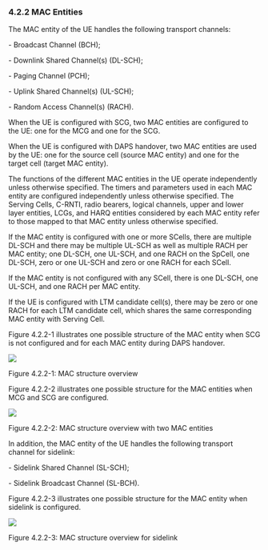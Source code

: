 ### 4.2.2 MAC Entities

The MAC entity of the UE handles the following transport channels:

\- Broadcast Channel (BCH);

\- Downlink Shared Channel(s) (DL-SCH);

\- Paging Channel (PCH);

\- Uplink Shared Channel(s) (UL-SCH);

\- Random Access Channel(s) (RACH).

When the UE is configured with SCG, two MAC entities are configured to
the UE: one for the MCG and one for the SCG.

When the UE is configured with DAPS handover, two MAC entities are used
by the UE: one for the source cell (source MAC entity) and one for the
target cell (target MAC entity).

The functions of the different MAC entities in the UE operate
independently unless otherwise specified. The timers and parameters used
in each MAC entity are configured independently unless otherwise
specified. The Serving Cells, C-RNTI, radio bearers, logical channels,
upper and lower layer entities, LCGs, and HARQ entities considered by
each MAC entity refer to those mapped to that MAC entity unless
otherwise specified.

If the MAC entity is configured with one or more SCells, there are
multiple DL-SCH and there may be multiple UL-SCH as well as multiple
RACH per MAC entity; one DL-SCH, one UL-SCH, and one RACH on the SpCell,
one DL-SCH, zero or one UL-SCH and zero or one RACH for each SCell.

If the MAC entity is not configured with any SCell, there is one DL-SCH,
one UL-SCH, and one RACH per MAC entity.

If the UE is configured with LTM candidate cell(s), there may be zero or
one RACH for each LTM candidate cell, which shares the same
corresponding MAC entity with Serving Cell.

Figure 4.2.2-1 illustrates one possible structure of the MAC entity when
SCG is not configured and for each MAC entity during DAPS handover.

![](media/image3.emf)

Figure 4.2.2-1: MAC structure overview

Figure 4.2.2-2 illustrates one possible structure for the MAC entities
when MCG and SCG are configured.

![](media/image4.emf)

Figure 4.2.2-2: MAC structure overview with two MAC entities

In addition, the MAC entity of the UE handles the following transport
channel for sidelink:

\- Sidelink Shared Channel (SL-SCH);

\- Sidelink Broadcast Channel (SL-BCH).

Figure 4.2.2-3 illustrates one possible structure for the MAC entity
when sidelink is configured.

![](media/image5.emf)

Figure 4.2.2-3: MAC structure overview for sidelink